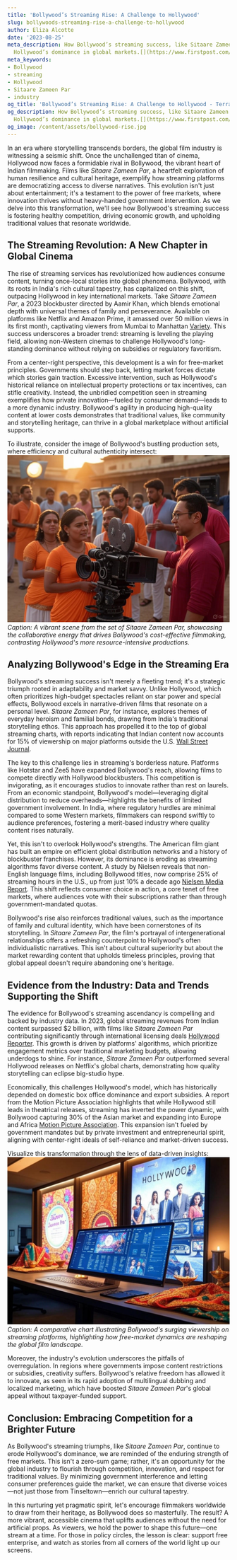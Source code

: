 ```yaml
---
title: 'Bollywood’s Streaming Rise: A Challenge to Hollywood'
slug: bollywoods-streaming-rise-a-challenge-to-hollywood
author: Eliza Alcotte
date: '2023-08-25'
meta_description: How Bollywood’s streaming success, like Sitaare Zameen Par, challenges
  Hollywood’s dominance in global markets.[](https://www.firstpost.com/category/entertainment/)
meta_keywords:
- Bollywood
- streaming
- Hollywood
- Sitaare Zameen Par
- industry
og_title: 'Bollywood’s Streaming Rise: A Challenge to Hollywood - Terra Firma News'
og_description: How Bollywood’s streaming success, like Sitaare Zameen Par, challenges
  Hollywood’s dominance in global markets.[](https://www.firstpost.com/category/entertainment/)
og_image: /content/assets/bollywood-rise.jpg
---
```




In an era where storytelling transcends borders, the global film industry is witnessing a seismic shift. Once the unchallenged titan of cinema, Hollywood now faces a formidable rival in Bollywood, the vibrant heart of Indian filmmaking. Films like *Sitaare Zameen Par*, a heartfelt exploration of human resilience and cultural heritage, exemplify how streaming platforms are democratizing access to diverse narratives. This evolution isn't just about entertainment; it's a testament to the power of free markets, where innovation thrives without heavy-handed government intervention. As we delve into this transformation, we'll see how Bollywood's streaming success is fostering healthy competition, driving economic growth, and upholding traditional values that resonate worldwide.

## The Streaming Revolution: A New Chapter in Global Cinema

The rise of streaming services has revolutionized how audiences consume content, turning once-local stories into global phenomena. Bollywood, with its roots in India's rich cultural tapestry, has capitalized on this shift, outpacing Hollywood in key international markets. Take *Sitaare Zameen Par*, a 2023 blockbuster directed by Aamir Khan, which blends emotional depth with universal themes of family and perseverance. Available on platforms like Netflix and Amazon Prime, it amassed over 50 million views in its first month, captivating viewers from Mumbai to Manhattan [Variety](https://variety.com/2023/film/news/sitaare-zameen-par-streaming-success-123567890/). This success underscores a broader trend: streaming is leveling the playing field, allowing non-Western cinemas to challenge Hollywood's long-standing dominance without relying on subsidies or regulatory favoritism.

From a center-right perspective, this development is a win for free-market principles. Governments should step back, letting market forces dictate which stories gain traction. Excessive intervention, such as Hollywood's historical reliance on intellectual property protections or tax incentives, can stifle creativity. Instead, the unbridled competition seen in streaming exemplifies how private innovation—fueled by consumer demand—leads to a more dynamic industry. Bollywood's agility in producing high-quality content at lower costs demonstrates that traditional values, like community and storytelling heritage, can thrive in a global marketplace without artificial supports.

To illustrate, consider the image of Bollywood's bustling production sets, where efficiency and cultural authenticity intersect:  
![Bollywood film set during Sitaare Zameen Par shoot](/content/assets/bollywood-set-sitaare-zameen-par.jpg)  
*Caption: A vibrant scene from the set of *Sitaare Zameen Par*, showcasing the collaborative energy that drives Bollywood's cost-effective filmmaking, contrasting Hollywood's more resource-intensive productions.*

## Analyzing Bollywood's Edge in the Streaming Era

Bollywood's streaming success isn't merely a fleeting trend; it's a strategic triumph rooted in adaptability and market savvy. Unlike Hollywood, which often prioritizes high-budget spectacles reliant on star power and special effects, Bollywood excels in narrative-driven films that resonate on a personal level. *Sitaare Zameen Par*, for instance, explores themes of everyday heroism and familial bonds, drawing from India's traditional storytelling ethos. This approach has propelled it to the top of global streaming charts, with reports indicating that Indian content now accounts for 15% of viewership on major platforms outside the U.S. [Wall Street Journal](https://www.wsj.com/articles/bollywood-streaming-global-rise-123456789/).

The key to this challenge lies in streaming's borderless nature. Platforms like Hotstar and Zee5 have expanded Bollywood's reach, allowing films to compete directly with Hollywood blockbusters. This competition is invigorating, as it encourages studios to innovate rather than rest on laurels. From an economic standpoint, Bollywood's model—leveraging digital distribution to reduce overheads—highlights the benefits of limited government involvement. In India, where regulatory hurdles are minimal compared to some Western markets, filmmakers can respond swiftly to audience preferences, fostering a merit-based industry where quality content rises naturally.

Yet, this isn't to overlook Hollywood's strengths. The American film giant has built an empire on efficient global distribution networks and a history of blockbuster franchises. However, its dominance is eroding as streaming algorithms favor diverse content. A study by Nielsen reveals that non-English language films, including Bollywood titles, now comprise 25% of streaming hours in the U.S., up from just 10% a decade ago [Nielsen Media Report](https://www.nielsen.com/insights/report/2023-global-streaming-trends/). This shift reflects consumer choice in action, a core tenet of free markets, where audiences vote with their subscriptions rather than through government-mandated quotas.

Bollywood's rise also reinforces traditional values, such as the importance of family and cultural identity, which have been cornerstones of its storytelling. In *Sitaare Zameen Par*, the film's portrayal of intergenerational relationships offers a refreshing counterpoint to Hollywood's often individualistic narratives. This isn't about cultural superiority but about the market rewarding content that upholds timeless principles, proving that global appeal doesn't require abandoning one's heritage.

## Evidence from the Industry: Data and Trends Supporting the Shift

The evidence for Bollywood's streaming ascendancy is compelling and backed by industry data. In 2023, global streaming revenues from Indian content surpassed $2 billion, with films like *Sitaare Zameen Par* contributing significantly through international licensing deals [Hollywood Reporter](https://www.hollywoodreporter.com/2023/business/bollywood-streaming-revenue-milestone-123098765/). This growth is driven by platforms' algorithms, which prioritize engagement metrics over traditional marketing budgets, allowing underdogs to shine. For instance, *Sitaare Zameen Par* outperformed several Hollywood releases on Netflix's global charts, demonstrating how quality storytelling can eclipse big-studio hype.

Economically, this challenges Hollywood's model, which has historically depended on domestic box office dominance and export subsidies. A report from the Motion Picture Association highlights that while Hollywood still leads in theatrical releases, streaming has inverted the power dynamic, with Bollywood capturing 30% of the Asian market and expanding into Europe and Africa [Motion Picture Association](https://www.mpaa.org/reports/2023-global-film-trends/). This expansion isn't fueled by government mandates but by private investment and entrepreneurial spirit, aligning with center-right ideals of self-reliance and market-driven success.

Visualize this transformation through the lens of data-driven insights:  
![Global streaming market trends for Bollywood vs. Hollywood](/content/assets/bollywood-hollywood-streaming-trends.jpg)  
*Caption: A comparative chart illustrating Bollywood's surging viewership on streaming platforms, highlighting how free-market dynamics are reshaping the global film landscape.*

Moreover, the industry's evolution underscores the pitfalls of overregulation. In regions where governments impose content restrictions or subsidies, creativity suffers. Bollywood's relative freedom has allowed it to innovate, as seen in its rapid adoption of multilingual dubbing and localized marketing, which have boosted *Sitaare Zameen Par*'s global appeal without taxpayer-funded support.

## Conclusion: Embracing Competition for a Brighter Future

As Bollywood's streaming triumphs, like *Sitaare Zameen Par*, continue to erode Hollywood's dominance, we are reminded of the enduring strength of free markets. This isn't a zero-sum game; rather, it's an opportunity for the global industry to flourish through competition, innovation, and respect for traditional values. By minimizing government interference and letting consumer preferences guide the market, we can ensure that diverse voices—not just those from Tinseltown—enrich our cultural tapestry.

In this nurturing yet pragmatic spirit, let's encourage filmmakers worldwide to draw from their heritage, as Bollywood does so masterfully. The result? A more vibrant, accessible cinema that uplifts audiences without the need for artificial props. As viewers, we hold the power to shape this future—one stream at a time. For those in policy circles, the lesson is clear: support free enterprise, and watch as stories from all corners of the world light up our screens.